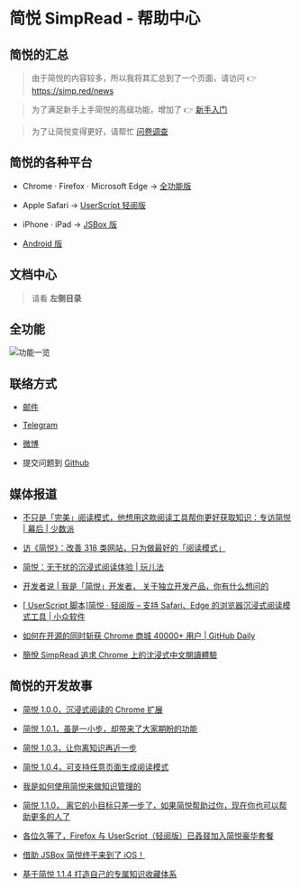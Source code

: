 简悦 SimpRead - 帮助中心
=======

简悦的汇总
---

> 由于简悦的内容较多，所以我将其汇总到了一个页面，请访问 👉 <https://simp.red/news>

> 为了满足新手上手简悦的高级功能，增加了 👉 [新手入门](http://ksria.com/simpread/guide/)

> 为了让简悦变得更好，请帮忙 [问卷调查](https://wj.qq.com/s2/3611463/7260/)

简悦的各种平台
---

- Chrome  · Firefox  ·  Microsoft Edge → [全功能版](http://ksria.com/simpread/#downloads)

- Apple Safari  →  [UserScript 轻阅版](http://ksria.com/simpread/#lite)

- iPhone   ·  iPad → [JSBox 版](JSBox)

- [Android 版](Android)

文档中心
---

> 请看 **左侧目录**

全功能
---

![功能一览](http://sr.ksria.cn/feature%201.1.4.png)

联络方式
---

- [邮件](kenshin@ksria.com)

- [Telegram](https://t.me/simpread)

- [微博](http://weibo.com/23784148)

- 提交问题到 [Github](https://github.com/Kenshin/simpread/issues/new)

媒体报道
---

- [不只是「完美」阅读模式，他想用这款阅读工具帮你更好获取知识：专访简悦 | 幕后 | 少数派](https://sspai.com/post/52492)

- [访《简悦》：改善 318 类网站，只为做最好的「阅读模式」](https://www.ifanr.com/app/1240289)

- [简悦：无干扰的沉浸式阅读体验 | 玩儿法](https://www.waerfa.com/simpread-review)

- [开发者说 | 我是「简悦」开发者， 关于独立开发产品，你有什么想问的](https://www.jianshu.com/p/d09d266de39e)

- [[ UserScript 脚本]简悦 · 轻阅版 – 支持 Safari、Edge 的浏览器沉浸式阅读模式工具 | 小众软件](https://www.appinn.com/simpread-lite/)

- [如何在开源的同时斩获 Chrome 商城 40000+ 用户 |  GitHub Daily](https://zhuanlan.zhihu.com/p/60222691)

- [簡悅 SimpRead 追求 Chrome 上的沈浸式中文閱讀體驗](https://www.playpcesor.com/2017/06/simpread-chrome.html)


简悦的开发故事
---

- [简悦 1.0.0，沉浸式阅读的 Chrome 扩展](https://sspai.com/post/39491)

- [简悦 1.0.1，虽是一小步，却带来了大家期盼的功能](https://sspai.com/post/39831)

- [简悦 1.0.3，让你离知识再近一步](https://sspai.com/post/40754)

- [简悦 1.0.4，可支持任意页面生成阅读模式](https://sspai.com/post/41454)

- [我是如何使用简悦来做知识管理的](https://sspai.com/post/40772)

- [简悦 1.1.0， 离它的小目标只差一步了，如果简悦帮助过你，现在你也可以帮助更多的人了](http://kenshin.wang/blog/#/posts/8)

- [各位久等了，Firefox 与 UserScript（轻阅版）已叒叕加入简悦豪华套餐](http://kenshin.wang/blog/#/posts/10)

- [借助 JSBox 简悦终于来到了 iOS！](http://kenshin.wang/blog/#/posts/11)

- [基于简悦 1.1.4 打造自己的专属知识收藏体系](https://sspai.com/post/58627)